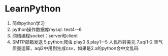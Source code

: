 # LearnPython
 1. 简单python学习
 2. python操作数据库mysql: test4--6
 3. 网络编程socket：server和client
 4. SMTP邮箱发送
 5.python:爬虫 play0
 6.play1--5 人民币转美元
 7.aqi1-2 空气质量运算，aqi2中用到生成csv，如果是2.x的python会中文乱码

 
